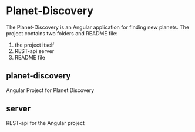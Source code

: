# Planet-Discovery
The Planet-Discovery is an Angular application for finding new planets.
The project contains two folders and README file:
1. the project itself
2. REST-api server
3. README file

## planet-discovery
Angular Project for Planet Discovery

## server
REST-api for the Angular project